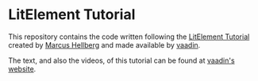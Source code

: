 # LitElement Tutorial

This repository contains the code written following the [LitElement Tutorial](https://www.youtube.com/playlist?list=PLcRrh9hGNalntG2rSxMJAilOWHnlSoHKI) created by [Marcus Hellberg](https://twitter.com/marcushellberg) and made available by [vaadin](https://vaadin.com/).

The text, and also the videos, of this tutorial can be found at [vaadin's website](https://vaadin.com/tutorials/lit-element).
